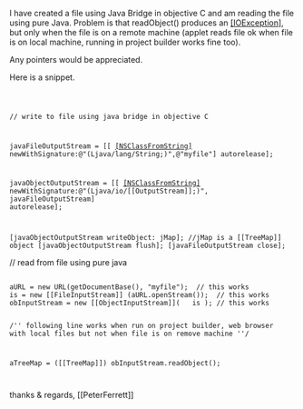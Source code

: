 I have created a file using Java Bridge in objective C and am reading the file using pure Java.  Problem is that readObject() produces an [[IOException]](), but only when the file is on a remote machine (applet reads file ok when file is on local machine, running in project builder works fine too).

Any pointers would be appreciated.



Here is a snippet.

<code>

// write to file using java bridge in objective C

javaFileOutputStream = [[ [[NSClassFromString]](@"java.io.[[FileOutputStream]]") newWithSignature:@"(Ljava/lang/String;)",@"myfile"] autorelease];

javaObjectOutputStream = [[ [[NSClassFromString]](@"java.io.[[ObjectOutputStream]]") newWithSignature:@"(Ljava/io/[[OutputStream]];)", javaFileOutputStream] autorelease];
    
[javaObjectOutputStream  writeObject: jMap];  //jMap is a [[TreeMap]] object
[javaObjectOutputStream flush];
[javaFileOutputStream close];
</code>

// read from file using pure java

<code>
aURL = new URL(getDocumentBase(), "myfile");  // this works
is = new [[FileInputStream]] (aURL.openStream());  // this works
obInputStream = new [[ObjectInputStream]](   is ); // this works

/''
following line works when run on project builder, web browser with local files but not when file is on  remove machine
''/

aTreeMap = ([[TreeMap]]) obInputStream.readObject();

</code>




thanks & regards, [[PeterFerrett]]